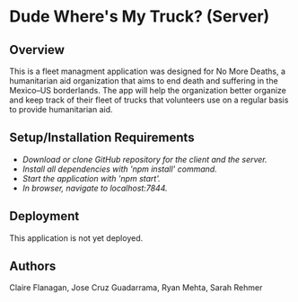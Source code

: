# Dude Where's My Truck? (Server)

## Overview

This is a fleet managment application was designed for No More Deaths, a humanitarian aid organization that aims to end death and suffering in the Mexico–US borderlands.  The app will help the organization better organize and keep track of their fleet of trucks that volunteers use on a regular basis to provide humanitarian aid.

## Setup/Installation Requirements

* _Download or clone GitHub repository for the client and the server._
* _Install all dependencies with 'npm install' command._
* _Start the application with 'npm start'._
* _In browser, navigate to localhost:7844._

## Deployment

This application is not yet deployed.

## Authors

Claire Flanagan, Jose Cruz Guadarrama, Ryan Mehta, Sarah Rehmer
